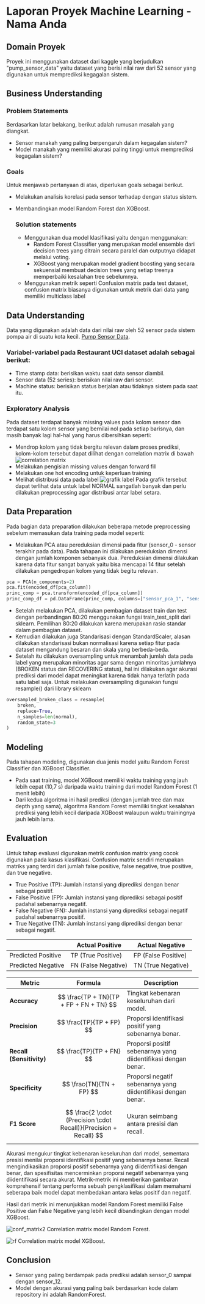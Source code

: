 # Laporan Proyek Machine Learning - Nama Anda

## Domain Proyek

Proyek ini menggunakan dataset dari kaggle yang berjudulkan "pump_sensor_data" yaitu dataset yang berisi nilai raw dari 52 sensor yang digunakan untuk memprediksi kegagalan sistem.

## Business Understanding

### Problem Statements

Berdasarkan latar belakang, berikut adalah rumusan masalah yang diangkat.
- Sensor manakah yang paling berpengaruh dalam kegagalan sistem?
- Model manakah yang memiliki akurasi paling tinggi untuk memprediksi kegagalan sistem?

### Goals

Untuk menjawab pertanyaan di atas, diperlukan goals sebagai berikut.
- Melakukan analisis korelasi pada sensor terhadap dengan status sistem.
- Membandingkan model Random Forest dan XGBoost.

    ### Solution statements
    - Menggunakan dua model klasifikasi yaitu dengan menggunakan: 
        - Random Forest Classifier yang merupakan model ensemble dari decision trees yang ditrain secara paralel dan outputnya didapat melalui voting.
        - XGBoost yang merupakan model gradient boosting yang secara sekuensial membuat decision trees yang setiap treenya memperbaiki kesalahan   tree sebelumnya.
    - Menggunakan metrik seperti Confusion matrix pada test dataset, confusion matrix biasanya digunakan untuk metrik dari data yang memiliki multiclass label 

## Data Understanding
Data yang digunakan adalah data dari nilai raw oleh 52 sensor pada sistem pompa air di suatu kota kecil. [Pump Sensor Data](https://www.kaggle.com/datasets/nphantawee/pump-sensor-data/data).

### Variabel-variabel pada Restaurant UCI dataset adalah sebagai berikut:
- Time stamp data: berisikan waktu saat data sensor diambil.
- Sensor data (52 series): berisikan nilai raw dari sensor.
- Machine status: berisikan status berjalan atau tidaknya sistem pada saat itu.

### Exploratory Analysis
Pada dataset terdapat banyak missing values pada kolom sensor dan terdapat satu kolom sensor yang bernilai nol pada setiap barisnya, dan masih banyak lagi hal-hal yang harus dibersihkan seperti:
- Mendrop kolom yang tidak bergitu relevan dalam proses prediksi, kolom-kolom tersebut dapat dilihat dengan correlation matrix di bawah
![correlation matrix](https://github.com/rubyw177/sensor-status-classification/blob/9cfb1dc4a003ba1eba047f8420e530f97eedf8de/images/corr_matrix_zoomed.png)
- Melakukan pengisian missing values dengan forward fill
- Melakukan one hot encoding untuk keperluan training 
- Melihat distribusi data pada label
![grafik label](https://github.com/rubyw177/sensor-status-classification/blob/9cfb1dc4a003ba1eba047f8420e530f97eedf8de/images/labels.png)
Pada grafik tersebut dapat terlihat data untuk label NORMAL sangatlah banyak dan perlu dilakukan preprocessing agar distribusi antar label setara.

## Data Preparation
Pada bagian data preparation dilakukan beberapa metode preprocessing sebelum memasukan data training pada model seperti:
- Melakukan PCA atau pereduksian dimensi pada fitur (sensor_0 - sensor terakhir pada data). Pada tahapan ini dilakukan pereduksian dimensi dengan jumlah komponen sebanyak dua. Pereduksian dimensi dilakukan karena data fitur sangat banyak yaitu bisa mencapai 14 fitur setelah dilakukan pengedropan kolom yang tidak begitu relevan.
```python
pca = PCA(n_components=2)
pca.fit(encoded_df[pca_column])
princ_comp = pca.transform(encoded_df[pca_column])
princ_comp_df = pd.DataFrame(princ_comp, columns=["sensor_pca_1", "sensor_pca_2"])
```
- Setelah melakukan PCA, dilakukan pembagian dataset train dan test dengan perbandingan 80:20 menggunakan fungsi train_test_split dari sklearn. Pemilihan 80:20 dilakukan karena merupakan rasio standar dalam pembagian dataset.
- Kemudian dilakukan juga Standarisasi dengan StandardScaler, alasan dilakukan standarisasi bukan normalisasi karena setiap fitur pada dataset mengandung besaran dan skala yang berbeda-beda.
- Setelah itu dilakukan oversampling untuk menambah jumlah data pada label yang merupakan minoritas agar sama dengan minoritas jumlahnya (BROKEN status dan RECOVERING status), hal ini dilakukan agar akurasi prediksi dari model dapat meningkat karena tidak hanya terlatih pada satu label saja. Untuk melakukan oversampling digunakan fungsi resample() dari library sklearn
```python
oversampled_broken_class = resample(
    broken,
    replace=True,
    n_samples=len(normal),
    random_state=3
)
```

## Modeling
Pada tahapan modeling, digunakan dua jenis model yaitu Random Forest Classifier dan XGBoost Classifier.
- Pada saat training, model XGBoost memiliki waktu training yang jauh lebih cepat (10,7 s) daripada waktu training dari model Random Forest (1 menit lebih)
- Dari kedua algoritma ini hasil prediksi (dengan jumlah tree dan max depth yang sama), algoritma Random Forest memiliki tingkat kesalahan prediksi yang lebih kecil daripada XGBoost walaupun waktu trainingnya jauh lebih lama.

## Evaluation
Untuk tahap evaluasi digunakan metrik confusion matrix yang cocok digunakan pada kasus klasifikasi. Confusion matrix sendiri merupakan matriks yang terdiri dari jumlah false positive, false negative, true positive, dan true negative. 

- True Positive (TP): Jumlah instansi yang diprediksi dengan benar sebagai positif.
- False Positive (FP): Jumlah instansi yang diprediksi sebagai positif padahal sebenarnya negatif.
- False Negative (FN): Jumlah instansi yang diprediksi sebagai negatif padahal sebenarnya positif.
- True Negative (TN): Jumlah instansi yang diprediksi dengan benar sebagai negatif.

|                    | Actual Positive               | Actual Negative               |
|--------------------|-------------------------------|-------------------------------|
| Predicted Positive | TP (True Positive)            | FP (False Positive)           |
| Predicted Negative | FN (False Negative)           | TN (True Negative)            |


| Metric                   | Formula                                                   | Description                                      |
|--------------------------|-----------------------------------------------------------|--------------------------------------------------|
| **Accuracy**             | $$ \frac{TP + TN}{TP + FP + FN + TN} $$                   | Tingkat kebenaran keseluruhan dari model.         |
| **Precision**            | $$ \frac{TP}{TP + FP} $$                                  | Proporsi identifikasi positif yang sebenarnya benar.|
| **Recall (Sensitivity)** | $$ \frac{TP}{TP + FN} $$                                  | Proporsi positif sebenarnya yang diidentifikasi dengan benar.|
| **Specificity**          | $$ \frac{TN}{TN + FP} $$                                  | Proporsi negatif sebenarnya yang diidentifikasi dengan benar.|
| **F1 Score**             | $$ \frac{2 \cdot (Precision \cdot Recall)}{Precision + Recall} $$ | Ukuran seimbang antara presisi dan recall.       |


Akurasi mengukur tingkat kebenaran keseluruhan dari model, sementara presisi menilai proporsi identifikasi positif yang sebenarnya benar. Recall mengindikasikan proporsi positif sebenarnya yang diidentifikasi dengan benar, dan spesifisitas mencerminkan proporsi negatif sebenarnya yang diidentifikasi secara akurat. Metrik-metrik ini memberikan gambaran komprehensif tentang performa sebuah pengklasifikasi dalam memahami seberapa baik model dapat membedakan antara kelas positif dan negatif.

Hasil dari metrik ini menunjukkan model Random Forest memiliki False Positive dan False Negative yang lebih kecil dibandingkan dengan model XGBoost.

![conf_matrix2](https://github.com/rubyw177/sensor-status-classification/blob/9cfb1dc4a003ba1eba047f8420e530f97eedf8de/images/conf_matrix2.png)
Correlation matrix model Random Forest.

![rf](https://github.com/rubyw177/sensor-status-classification/blob/9cfb1dc4a003ba1eba047f8420e530f97eedf8de/images/conf_matrix.png)
Correlation matrix model XGBoost.

## Conclusion
- Sensor yang paling berdampak pada prediksi adalah sensor_0 sampai dengan sensor_12.
- Model dengan akurasi yang paling baik berdasarkan kode dalam repository ini adalah RandomForest.


